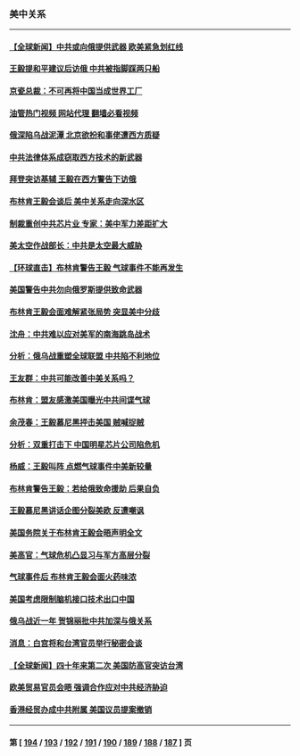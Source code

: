 ### 美中关系
---
#### [【全球新闻】中共或向俄提供武器 欧美紧急划红线](../../pages/nf1412576/n13933999.md?02220045) 
#### [王毅提和平建议后访俄  中共被指脚踩两只船](../../pages/nf1412576/n13934301.md?02220045) 
#### [京瓷总裁：不可再将中国当成世界工厂](../../pages/nf1412576/n13934594.md?02220045) 
#### [油管热门视频 网站代理 翻墙必看视频](http://138.2.39.72:81/youtube.html?epic-marker?02220045)
#### [俄深陷乌战泥潭 北京欲扮和事佬遭西方质疑](../../pages/nf1412576/n13934567.md?02220045) 
#### [中共法律体系成窃取西方技术的新武器](../../pages/nf1412576/n13934549.md?02220045) 
#### [拜登突访基辅 王毅在西方警告下访俄](../../pages/nf1412576/n13934276.md?02220045) 
#### [布林肯王毅会谈后 美中关系走向深水区](../../pages/nf1412576/n13934286.md?02220045) 
#### [制裁重创中共芯片业 专家：美中军力差距扩大](../../pages/nf1412576/n13918890.md?02220045) 
#### [美太空作战部长：中共是太空最大威胁](../../pages/nf1412576/n13933954.md?02220045) 
#### [【环球直击】布林肯警告王毅 气球事件不能再发生](../../pages/nf1412576/n13933164.md?02220045) 
#### [美国警告中共勿向俄罗斯提供致命武器](../../pages/nf1412576/n13933562.md?02220045) 
#### [布林肯王毅会面难解紧张局势 突显美中分歧](../../pages/nf1412576/n13933810.md?02220045) 
#### [沈舟：中共难以应对美军的南海跳岛战术](../../pages/nf1412576/n13933777.md?02220045) 
#### [分析：俄乌战重塑全球联盟 中共陷不利地位](../../pages/nf1412576/n13933636.md?02220045) 
#### [王友群：中共可能改善中美关系吗？](../../pages/nf1412576/n13933678.md?02220045) 
#### [布林肯：盟友感激美国曝光中共间谍气球](../../pages/nf1412576/n13933535.md?02220045) 
#### [余茂春：王毅慕尼黑抨击美国 贼喊捉贼](../../pages/nf1412576/n13933469.md?02220045) 
#### [分析：双重打击下 中国明星芯片公司陷危机](../../pages/nf1412576/n13929277.md?02220045) 
#### [杨威：王毅叫阵 点燃气球事件中美新较量](../../pages/nf1412576/n13932884.md?02220045) 
#### [布林肯警告王毅：若给俄致命援助 后果自负](../../pages/nf1412576/n13933006.md?02220045) 
#### [王毅慕尼黑讲话企图分裂美欧 反遭嘲讽](../../pages/nf1412576/n13932976.md?02220045) 
#### [美国务院关于布林肯王毅会晤声明全文](../../pages/nf1412576/n13932947.md?02220045) 
#### [美高官：气球危机凸显习与军方高层分裂](../../pages/nf1412576/n13932877.md?02220045) 
#### [气球事件后 布林肯王毅会面火药味浓](../../pages/nf1412576/n13932907.md?02220045) 
#### [美国考虑限制脑机接口技术出口中国](../../pages/nf1412576/n13932875.md?02220045) 
#### [俄乌战近一年 贺锦丽批中共加深与俄关系](../../pages/nf1412576/n13932832.md?02220045) 
#### [消息：白宫将和台湾官员举行秘密会谈](../../pages/nf1412576/n13932768.md?02220045) 
#### [【全球新闻】四十年来第二次 美国防高官突访台湾](../../pages/nf1412576/n13932229.md?02220045) 
#### [欧美贸易官员会晤 强调合作应对中共经济胁迫](../../pages/nf1412576/n13932458.md?02220045) 
#### [香港经贸办成中共附属 美国议员提案撤销](../../pages/nf1412576/n13932393.md?02220045) 

---
#### 第 [ [194](./194.md?02220045) / [193](./193.md?02220045) / [192](./192.md?02220045) / [191](./191.md?02220045) / [190](./190.md?02220045) / [189](./189.md?02220045) / [188](./188.md?02220045) / [187](./187.md?02220045) ] 页

